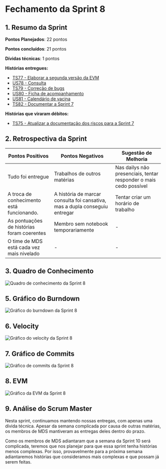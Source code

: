 # Fechamento da Sprint 8

## 1. Resumo da Sprint

__Pontos Planejados__: 22 pontos

__Pontos concluídos__: 21 pontos

__Dívidas técnicas__: 1 pontos

__Histórias entregues:__

- [TS77 - Elaborar a segunda versão da EVM](https://github.com/fga-gpp-mds/2018.1-Dr-Down/issues/185)
- [US78 - Consulta](https://github.com/fga-gpp-mds/2018.1-Dr-Down/issues/186)
- [TS79 - Correção de bugs](https://github.com/fga-gpp-mds/2018.1-Dr-Down/issues/187)
- [US80 - Ficha de acompanhamento](https://github.com/fga-gpp-mds/2018.1-Dr-Down/issues/188)
- [US81 - Calendário de vacina](https://github.com/fga-gpp-mds/2018.1-Dr-Down/issues/189)
- [TS82 - Documentar a Sprint 7](https://github.com/fga-gpp-mds/2018.1-Dr-Down/issues/191)

__Histórias que viraram débitos:__

- [TS75 - Atualizar a documentação dos riscos para a Sprint 7](https://github.com/fga-gpp-mds/2018.1-Dr-Down/issues/167)

## 2. Retrospectiva da Sprint

| Pontos Positivos | Pontos Negativos | Sugestão de Melhoria |
| ----- | ----- | ---- |
| Tudo foi entregue | Trabalhos de outros matérias | Nas dailys não presenciais, tentar responder o mais cedo possível |
| A troca de conhecimento está funcionando. | A história de marcar consulta foi cansativa, mas a dupla conseguiu entregar | Tentar criar um horário de trabalho |
| As pontuações de histórias foram coerentes | Membro sem notebook temporariamente | - |
| O time de MDS está cada vez mais nivelado | - | - |


## 3. Quadro de Conhecimento

![Quadro de conhecimento da Sprint 8](https://uploaddeimagens.com.br/images/001/409/436/full/quadro_conhecimento_S8.png?1525874883)

## 5. Gráfico do Burndown

![Gráfico do burndown da Sprint 8](https://uploaddeimagens.com.br/images/001/403/383/full/burndown_S8.png?1525482311)

## 6. Velocity

![Gráfico do velocity da Sprint 8](https://uploaddeimagens.com.br/images/001/403/385/full/velocity_S8.png?1525482341)

## 7. Gráfico de Commits

![Gráfico de commits da Sprint 8](https://uploaddeimagens.com.br/images/001/403/387/full/commits_S8.png?1525482367)

## 8. EVM

![Gráfico da EVM da Sprint 8](https://uploaddeimagens.com.br/images/001/403/395/full/evm_S8.png?1525482754)

## 9. Análise do Scrum Master

Nesta sprint, continuamos mantendo nossas entregas, com apenas uma dívida técnica. Apesar da semana complicada por causa de outras matérias, os membros de MDS mantiveram as entregas deles dentro do prazo.

Como os membros de MDS adiantaram que a semana da Sprint 10 será complicada, teremos que nos planejar para que essa sprint tenha histórias menos complexas. Por isso, provavelmente para a próxima semana adiantaremos histórias que consideramos mais complexas e que possam já serem feitas.
